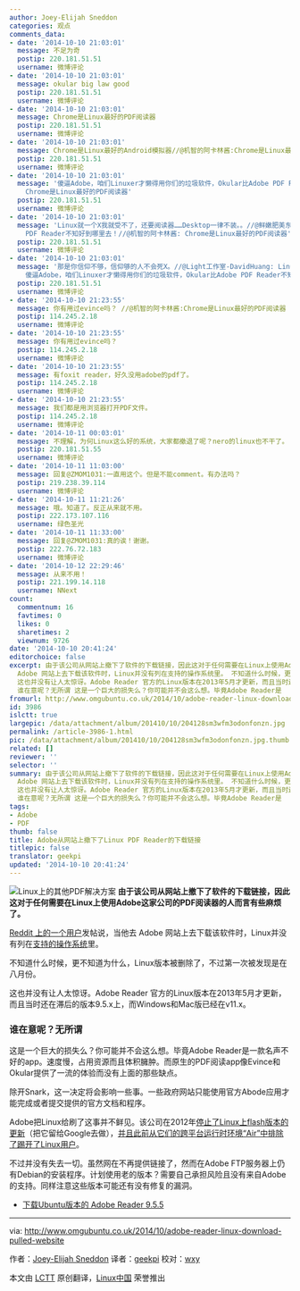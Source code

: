 ```yaml
---
author: Joey-Elijah Sneddon
categories: 观点
comments_data:
- date: '2014-10-10 21:03:01'
  message: 不足为奇
  postip: 220.181.51.51
  username: 微博评论
- date: '2014-10-10 21:03:01'
  message: okular big law good
  postip: 220.181.51.51
  username: 微博评论
- date: '2014-10-10 21:03:01'
  message: Chrome是Linux最好的PDF阅读器
  postip: 220.181.51.51
  username: 微博评论
- date: '2014-10-10 21:03:01'
  message: Chrome是Linux最好的Android模拟器//@机智的阿卡林酱:Chrome是Linux最好的PDF阅读器
  postip: 220.181.51.51
  username: 微博评论
- date: '2014-10-10 21:03:01'
  message: '傻逼Adobe，咱们Linuxer才懒得用你们的垃圾软件，Okular比Adobe PDF Reader不知好到哪里去！//@机智的阿卡林酱:
    Chrome是Linux最好的PDF阅读器'
  postip: 220.181.51.51
  username: 微博评论
- date: '2014-10-10 21:03:01'
  message: 'Linux就一个X我就受不了，还要阅读器……Desktop一律不装。。//@鲜嫩肥美东条希: 傻逼Adobe，咱们Linuxer才懒得用你们的垃圾软件，Okular比Adobe
    PDF Reader不知好到哪里去！//@机智的阿卡林酱: Chrome是Linux最好的PDF阅读器'
  postip: 220.181.51.51
  username: 微博评论
- date: '2014-10-10 21:03:01'
  message: '那是你信仰不够，信仰够的人不会死X。//@Light工作室-DavidHuang: Linux就一个X我就受不了，还要阅读器……Desktop一律不装。。//@鲜嫩肥美东条希:
    傻逼Adobe，咱们Linuxer才懒得用你们的垃圾软件，Okular比Adobe PDF Reader不知好到哪里去！//@机智的阿卡林酱: Chrome是Linux最好的PDF阅读器'
  postip: 220.181.51.51
  username: 微博评论
- date: '2014-10-10 21:23:55'
  message: 你有用过evince吗？ //@机智的阿卡林酱:Chrome是Linux最好的PDF阅读器
  postip: 114.245.2.18
  username: 微博评论
- date: '2014-10-10 21:23:55'
  message: 你有用过evince吗？
  postip: 114.245.2.18
  username: 微博评论
- date: '2014-10-10 21:23:55'
  message: 有foxit reader，好久没用adobe的pdf了。
  postip: 114.245.2.18
  username: 微博评论
- date: '2014-10-10 21:23:55'
  message: 我们都是用浏览器打开PDF文件。
  postip: 114.245.2.18
  username: 微博评论
- date: '2014-10-11 00:03:01'
  message: 不理解，为何Linux这么好的系统，大家都撤退了呢？nero的linux也不干了。
  postip: 220.181.51.55
  username: 微博评论
- date: '2014-10-11 11:03:00'
  message: 回复@ZMOM1031:一直用这个。但是不能comment。有办法吗？
  postip: 219.238.39.114
  username: 微博评论
- date: '2014-10-11 11:21:26'
  message: 哦。知道了。反正从来就不用。
  postip: 222.173.107.116
  username: 绿色圣光
- date: '2014-10-11 11:33:00'
  message: 回复@ZMOM1031:真的诶！谢谢。
  postip: 222.76.72.183
  username: 微博评论
- date: '2014-10-12 22:29:46'
  message: 从来不用！
  postip: 221.199.14.118
  username: NNext
count:
  commentnum: 16
  favtimes: 0
  likes: 0
  sharetimes: 2
  viewnum: 9726
date: '2014-10-10 20:41:24'
editorchoice: false
excerpt: 由于该公司从网站上撤下了软件的下载链接，因此这对于任何需要在Linux上使用Adobe这家公司的PDF阅读器的人而言有些麻烦了。 Reddit 上的一个用户发帖说，当他去
  Adobe 网站上去下载该软件时，Linux并没有列在支持的操作系统里。 不知道什么时候，更不知道为什么，Linux版本被删除了，不过第一次被发现是在八月份。
  这也并没有让人太惊讶。Adobe Reader 官方的Linux版本在2013年5月才更新，而且当时还在滞后的版本9.5.x上，而Windows和Mac版已经在v11.x。
  谁在意呢？无所谓 这是一个巨大的损失么？你可能并不会这么想。毕竟Adobe Reader是
fromurl: http://www.omgubuntu.co.uk/2014/10/adobe-reader-linux-download-pulled-website
id: 3986
islctt: true
largepic: /data/attachment/album/201410/10/204128sm3wfm3odonfonzn.jpg
permalink: /article-3986-1.html
pic: /data/attachment/album/201410/10/204128sm3wfm3odonfonzn.jpg.thumb.jpg
related: []
reviewer: ''
selector: ''
summary: 由于该公司从网站上撤下了软件的下载链接，因此这对于任何需要在Linux上使用Adobe这家公司的PDF阅读器的人而言有些麻烦了。 Reddit 上的一个用户发帖说，当他去
  Adobe 网站上去下载该软件时，Linux并没有列在支持的操作系统里。 不知道什么时候，更不知道为什么，Linux版本被删除了，不过第一次被发现是在八月份。
  这也并没有让人太惊讶。Adobe Reader 官方的Linux版本在2013年5月才更新，而且当时还在滞后的版本9.5.x上，而Windows和Mac版已经在v11.x。
  谁在意呢？无所谓 这是一个巨大的损失么？你可能并不会这么想。毕竟Adobe Reader是
tags:
- Adobe
- PDF
thumb: false
title: Adobe从网站上撤下了Linux PDF Reader的下载链接
titlepic: false
translator: geekpi
updated: '2014-10-10 20:41:24'
---
```


![Linux上的其他PDF解决方案](/data/attachment/album/201410/10/204128sm3wfm3odonfonzn.jpg)
**由于该公司从网站上撤下了软件的下载链接，因此这对于任何需要在Linux上使用Adobe这家公司的PDF阅读器的人而言有些麻烦了。**


[Reddit 上的一个用户](https://www.reddit.com/r/linux/comments/2hsgq6/linux_version_of_adobe_reader_no_longer/)发帖说，当他去 Adobe 网站上去下载该软件时，Linux并没有列在[支持的操作系统](http://get.adobe.com/reader/otherversions/)里。


不知道什么时候，更不知道为什么，Linux版本被删除了，不过第一次被发现是在八月份。


这也并没有让人太惊讶。Adobe Reader 官方的Linux版本在2013年5月才更新，而且当时还在滞后的版本9.5.x上，而Windows和Mac版已经在v11.x。


### 谁在意呢？无所谓


这是一个巨大的损失么？你可能并不会这么想。毕竟Adobe Reader是一款名声不好的app。速度慢，占用资源而且体积臃肿。而原生的PDF阅读app像Evince和Okular提供了一流的体验而没有上面的那些缺点。


除开Snark，这一决定将会影响一些事。一些政府网站只能使用官方Abode应用才能完成或者提交提供的官方文档和程序。


Adobe把Linux给刷了这事并不鲜见。该公司在2012年[停止了Linux上flash版本的更新](http://www.omgubuntu.co.uk/2012/02/adobe-adandons-flash-on-linux)（把它留给Google去做），[并且此前从它们的跨平台运行时环境“Air”中排除了踢开了Linux用户](http://www.omgubuntu.co.uk/2011/06/adobe-air-for-linux-axed)。


不过并没有失去一切。虽然网在不再提供链接了，然而在Adobe FTP服务器上仍有Debian的安装程序。计划使用老的版本？需要自己承担风险且没有来自Adobe的支持。同样注意这些版本可能还有没有修复的漏洞。


* [下载Ubuntu版本的 Adobe Reader 9.5.5](ftp://ftp.adobe.com/pub/adobe/reader/unix/9.x/9.5.5/enu/AdbeRdr9.5.5-1_i386linux_enu.deb)




---


via: <http://www.omgubuntu.co.uk/2014/10/adobe-reader-linux-download-pulled-website>


作者：[Joey-Elijah Sneddon](https://plus.google.com/117485690627814051450/?rel=author) 译者：[geekpi](https://github.com/geekpi) 校对：[wxy](https://github.com/wxy)


本文由 [LCTT](https://github.com/LCTT/TranslateProject) 原创翻译，[Linux中国](http://linux.cn/) 荣誉推出